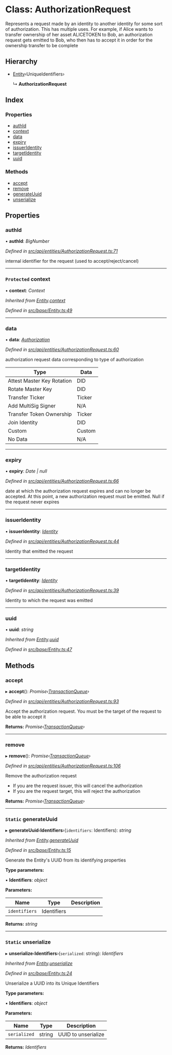 # Class: AuthorizationRequest

Represents a request made by an identity to another identity for some sort of authorization. This has multiple uses. For example, if Alice
wants to transfer ownership of her asset ALICETOKEN to Bob, an authorization request gets emitted to Bob,
who then has to accept it in order for the ownership transfer to be complete

## Hierarchy

* [Entity](entity.md)‹UniqueIdentifiers›

  ↳ **AuthorizationRequest**

## Index

### Properties

* [authId](authorizationrequest.md#authid)
* [context](authorizationrequest.md#protected-context)
* [data](authorizationrequest.md#data)
* [expiry](authorizationrequest.md#expiry)
* [issuerIdentity](authorizationrequest.md#issueridentity)
* [targetIdentity](authorizationrequest.md#targetidentity)
* [uuid](authorizationrequest.md#uuid)

### Methods

* [accept](authorizationrequest.md#accept)
* [remove](authorizationrequest.md#remove)
* [generateUuid](authorizationrequest.md#static-generateuuid)
* [unserialize](authorizationrequest.md#static-unserialize)

## Properties

###  authId

• **authId**: *BigNumber*

*Defined in [src/api/entities/AuthorizationRequest.ts:71](https://github.com/PolymathNetwork/polymesh-sdk/blob/9f2b951/src/api/entities/AuthorizationRequest.ts#L71)*

internal identifier for the request (used to accept/reject/cancel)

___

### `Protected` context

• **context**: *Context*

*Inherited from [Entity](entity.md).[context](entity.md#protected-context)*

*Defined in [src/base/Entity.ts:49](https://github.com/PolymathNetwork/polymesh-sdk/blob/9f2b951/src/base/Entity.ts#L49)*

___

###  data

• **data**: *[Authorization](../globals.md#authorization)*

*Defined in [src/api/entities/AuthorizationRequest.ts:60](https://github.com/PolymathNetwork/polymesh-sdk/blob/9f2b951/src/api/entities/AuthorizationRequest.ts#L60)*

authorization request data corresponding to type of authorization

| Type                       | Data   |
|----------------------------|--------|
| Attest Master Key Rotation | DID    |
| Rotate Master Key          | DID    |
| Transfer Ticker            | Ticker |
| Add MultiSig Signer        | N/A    |
| Transfer Token Ownership   | Ticker |
| Join Identity              | DID    |
| Custom                     | Custom |
| No Data                    | N/A    |

___

###  expiry

• **expiry**: *Date | null*

*Defined in [src/api/entities/AuthorizationRequest.ts:66](https://github.com/PolymathNetwork/polymesh-sdk/blob/9f2b951/src/api/entities/AuthorizationRequest.ts#L66)*

date at which the authorization request expires and can no longer be accepted.
At this point, a new authorization request must be emitted. Null if the request never expires

___

###  issuerIdentity

• **issuerIdentity**: *[Identity](identity.md)*

*Defined in [src/api/entities/AuthorizationRequest.ts:44](https://github.com/PolymathNetwork/polymesh-sdk/blob/9f2b951/src/api/entities/AuthorizationRequest.ts#L44)*

Identity that emitted the request

___

###  targetIdentity

• **targetIdentity**: *[Identity](identity.md)*

*Defined in [src/api/entities/AuthorizationRequest.ts:39](https://github.com/PolymathNetwork/polymesh-sdk/blob/9f2b951/src/api/entities/AuthorizationRequest.ts#L39)*

Identity to which the request was emitted

___

###  uuid

• **uuid**: *string*

*Inherited from [Entity](entity.md).[uuid](entity.md#uuid)*

*Defined in [src/base/Entity.ts:47](https://github.com/PolymathNetwork/polymesh-sdk/blob/9f2b951/src/base/Entity.ts#L47)*

## Methods

###  accept

▸ **accept**(): *Promise‹[TransactionQueue](transactionqueue.md)›*

*Defined in [src/api/entities/AuthorizationRequest.ts:93](https://github.com/PolymathNetwork/polymesh-sdk/blob/9f2b951/src/api/entities/AuthorizationRequest.ts#L93)*

Accept the authorization request. You must be the target of the request to be able to accept it

**Returns:** *Promise‹[TransactionQueue](transactionqueue.md)›*

___

###  remove

▸ **remove**(): *Promise‹[TransactionQueue](transactionqueue.md)›*

*Defined in [src/api/entities/AuthorizationRequest.ts:106](https://github.com/PolymathNetwork/polymesh-sdk/blob/9f2b951/src/api/entities/AuthorizationRequest.ts#L106)*

Remove the authorization request

- If you are the request issuer, this will cancel the authorization
- If you are the request target, this will reject the authorization

**Returns:** *Promise‹[TransactionQueue](transactionqueue.md)›*

___

### `Static` generateUuid

▸ **generateUuid**‹**Identifiers**›(`identifiers`: Identifiers): *string*

*Inherited from [Entity](entity.md).[generateUuid](entity.md#static-generateuuid)*

*Defined in [src/base/Entity.ts:15](https://github.com/PolymathNetwork/polymesh-sdk/blob/9f2b951/src/base/Entity.ts#L15)*

Generate the Entity's UUID from its identifying properties

**Type parameters:**

▪ **Identifiers**: *object*

**Parameters:**

Name | Type | Description |
------ | ------ | ------ |
`identifiers` | Identifiers |   |

**Returns:** *string*

___

### `Static` unserialize

▸ **unserialize**‹**Identifiers**›(`serialized`: string): *Identifiers*

*Inherited from [Entity](entity.md).[unserialize](entity.md#static-unserialize)*

*Defined in [src/base/Entity.ts:24](https://github.com/PolymathNetwork/polymesh-sdk/blob/9f2b951/src/base/Entity.ts#L24)*

Unserialize a UUID into its Unique Identifiers

**Type parameters:**

▪ **Identifiers**: *object*

**Parameters:**

Name | Type | Description |
------ | ------ | ------ |
`serialized` | string | UUID to unserialize  |

**Returns:** *Identifiers*
